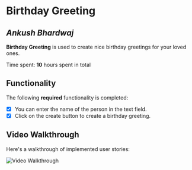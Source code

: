 # Birthday Greeting 

## *Ankush Bhardwaj*

**Birthday Greeting** is used to create nice birthday greetings for your loved ones.

Time spent: **10** hours spent in total

## Functionality 

The following **required** functionality is completed:

* [x] You can enter the name of the person in the text field.
* [x] Click on the create button to create a birthday greeting.

## Video Walkthrough

Here's a walkthrough of implemented user stories:

<img src='https://github.com/ankushbhardwaj408/BirthdayGreet/blob/main/ezgif-5-51a1614387.gif' title='Video Walkthrough' width='' alt='Video Walkthrough' />


